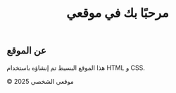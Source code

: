 <!DOCTYPE html>
<html lang="ar">
<head>
    <meta charset="UTF-8">
    <meta name="viewport" content="width=device-width, initial-scale=1.0">
    <title>موقعي الشخصي</title>
    <link rel="stylesheet" href="style.css">
</head>
<body>
    <header>
        <h1>مرحبًا بك في موقعي</h1>
    </header>
    <main>
        <section>
            <h2>عن الموقع</h2>
            <p>هذا الموقع البسيط تم إنشاؤه باستخدام HTML و CSS.</p>
        </section>
    </main>
    <footer>
        <p>&copy; 2025 موقعي الشخصي</p>
    </footer>
</body>
</html>
